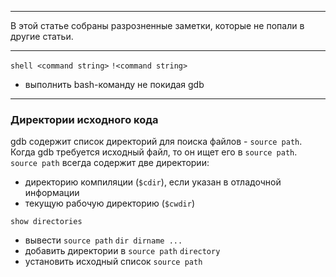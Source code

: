 ___
В этой статье собраны разрозненные заметки, которые не попали в другие статьи.

___
`shell <command string>`
`!<command string>` 
- выполнить bash-команду не покидая gdb

___
### Директории исходного кода

gdb содержит список директорий для поиска файлов - `source path`. Когда gdb требуется исходный файл, то он ищет его в `source path`.
`source path` всегда содержит две директории:
- директорию компиляции (`$cdir`), если указан в отладочной информации
- текущую рабочую директорию (`$cwdir`)

`show directories`
- вывести `source path`
`dir dirname ...`
- добавить директории в `source path`
`directory`
- установить исходный список `source path`
